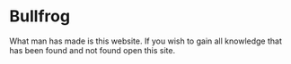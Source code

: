 # Bullfrog
What man has made is this website. If you wish to gain all knowledge that has been found and not found open this site.
